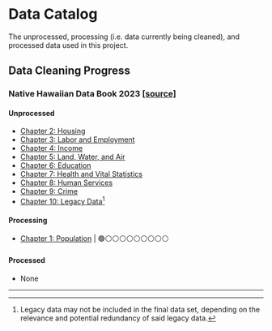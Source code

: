 # Data Catalog
The unprocessed, processing (i.e. data currently being cleaned), and processed data used in this project.

## Data Cleaning Progress
### Native Hawaiian Data Book 2023 [[source]](https://ohadatabook.com/DB2023.html)
#### Unprocessed 
- [Chapter 2: Housing](https://ohadatabook.com/go_chap02.23.html)
- [Chapter 3: Labor and Employment](https://ohadatabook.com/go_chap03.23.html)
- [Chapter 4: Income](https://ohadatabook.com/go_chap04.23.html)
- [Chapter 5: Land, Water, and Air](https://ohadatabook.com/go_chap05.23.html)
- [Chapter 6: Education](https://ohadatabook.com/go_chap06.23.html)
- [Chapter 7: Health and Vital Statistics](https://ohadatabook.com/go_chap07.23.html)
- [Chapter 8: Human Services](https://ohadatabook.com/go_chap08.23.html)
- [Chapter 9: Crime](https://ohadatabook.com/go_chap09.23.html)
- [Chapter 10: Legacy Data](https://ohadatabook.com/go_chap10.23.html)[^1]

#### Processing
- [Chapter 1: Population](https://ohadatabook.com/go_chap01.23.html) | 🟢:white_circle::white_circle::white_circle::white_circle::white_circle::white_circle::white_circle::white_circle::white_circle:

#### Processed
- None

---
[^1]: Legacy data may not be included in the final data set, depending on the relevance and potential redundancy of said legacy data.